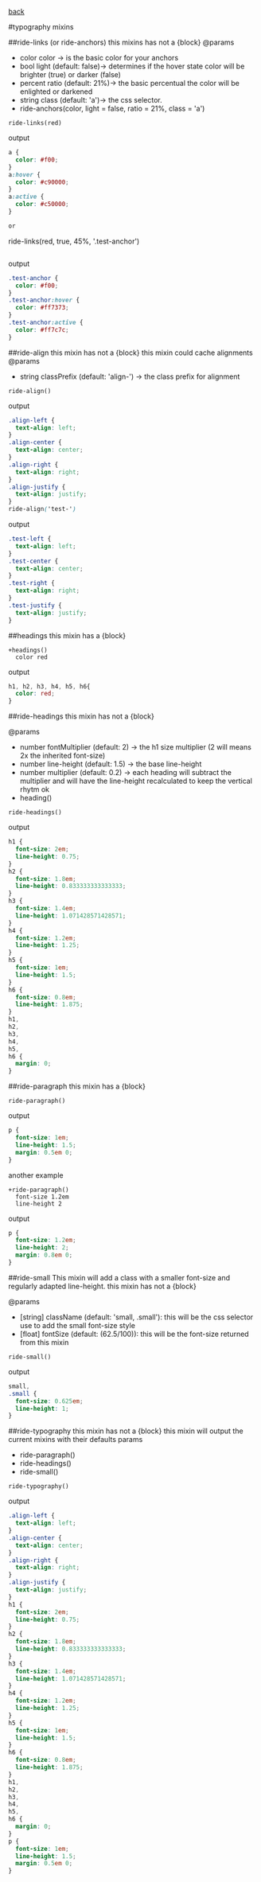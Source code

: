 [back](https://github.com/octod/ride-css/)

#typography mixins

##ride-links (or ride-anchors)
this mixins has not a {block}
@params
- color color -> is the basic color for your anchors
- bool light (default: false)-> determines if the hover state color will be brighter (true) or darker (false)
- percent ratio (default: 21%)-> the basic percentual the color will be enlighted or darkened
- string class (default: 'a')-> the css selector. 
- ride-anchors(color, light = false, ratio = 21%, class = 'a')

```
ride-links(red)
```

output

```css
a {
  color: #f00;
}
a:hover {
  color: #c90000;
}
a:active {
  color: #c50000;
}

or

```
ride-links(red, true, 45%, '.test-anchor')
```
```

output

```css
.test-anchor {
  color: #f00;
}
.test-anchor:hover {
  color: #ff7373;
}
.test-anchor:active {
  color: #ff7c7c;
}
```

##ride-align
this mixin has not a {block}
this mixin could cache alignments
@params
- string classPrefix (default: 'align-') -> the class prefix for alignment

```
ride-align()
```

output

```css
.align-left {
  text-align: left;
}
.align-center {
  text-align: center;
}
.align-right {
  text-align: right;
}
.align-justify {
  text-align: justify;
}
ride-align('test-')
```

output

```css
.test-left {
  text-align: left;
}
.test-center {
  text-align: center;
}
.test-right {
  text-align: right;
}
.test-justify {
  text-align: justify;
}

```

##headings
this mixin has a {block}

```
+headings()
  color red
```

output

```css
h1, h2, h3, h4, h5, h6{
  color: red;
}
```

##ride-headings
this mixin has not a {block}

@params
- number fontMultiplier (default: 2) -> the h1 size multiplier (2 will means 2x the inherited font-size)
- number line-height (default: 1.5) -> the base line-height
- number multiplier (default: 0.2) -> each heading will subtract the multiplier and will have the line-height recalculated to keep the vertical rhytm ok
- heading()
```
ride-headings()
```

output

```css
h1 {
  font-size: 2em;
  line-height: 0.75;
}
h2 {
  font-size: 1.8em;
  line-height: 0.833333333333333;
}
h3 {
  font-size: 1.4em;
  line-height: 1.071428571428571;
}
h4 {
  font-size: 1.2em;
  line-height: 1.25;
}
h5 {
  font-size: 1em;
  line-height: 1.5;
}
h6 {
  font-size: 0.8em;
  line-height: 1.875;
}
h1,
h2,
h3,
h4,
h5,
h6 {
  margin: 0;
}
```

##ride-paragraph
this mixin has a {block}

```
ride-paragraph()
```

output

```css
p {
  font-size: 1em;
  line-height: 1.5;
  margin: 0.5em 0;
}
```

another example

```
+ride-paragraph()
  font-size 1.2em
  line-height 2
```

output

```css
p {
  font-size: 1.2em;
  line-height: 2;
  margin: 0.8em 0;
}
```

##ride-small
This mixin will add a class with a smaller font-size and regularly adapted line-height.
this mixin has not a {block}

@params
- [string] className (default: 'small, .small'): this will be the css selector use to add the small font-size style
- [float] fontSize (default: (62.5/100)): this will be the font-size returned from this mixin

``` 
ride-small()
``` 

output

```css 
small,
.small {
  font-size: 0.625em;
  line-height: 1;
}
``` 
##ride-typography
this mixin has not a {block}
this mixin will output the current mixins with their defaults params

* ride-paragraph()
* ride-headings()
* ride-small()

```
ride-typography()
```

output

```css
.align-left {
  text-align: left;
}
.align-center {
  text-align: center;
}
.align-right {
  text-align: right;
}
.align-justify {
  text-align: justify;
}
h1 {
  font-size: 2em;
  line-height: 0.75;
}
h2 {
  font-size: 1.8em;
  line-height: 0.833333333333333;
}
h3 {
  font-size: 1.4em;
  line-height: 1.071428571428571;
}
h4 {
  font-size: 1.2em;
  line-height: 1.25;
}
h5 {
  font-size: 1em;
  line-height: 1.5;
}
h6 {
  font-size: 0.8em;
  line-height: 1.875;
}
h1,
h2,
h3,
h4,
h5,
h6 {
  margin: 0;
}
p {
  font-size: 1em;
  line-height: 1.5;
  margin: 0.5em 0;
}
```